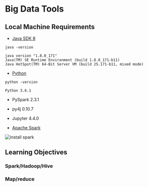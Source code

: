 # Big Data Tools

## Local Machine Requirements
* [Java SDK 8](http://www.oracle.com/technetwork/java/javase/downloads/jdk8-downloads-2133151.html)

`java -version`
```
java version "1.8.0_171"
Java(TM) SE Runtime Environment (build 1.8.0_171-b11)
Java HotSpot(TM) 64-Bit Server VM (build 25.171-b11, mixed mode)
```

* [Python](http://docs.python-guide.org/en/latest/starting/installation/)

`python -version`
```
Python 3.6.1
```
* PySpark 2.3.1
* py4j 0.10.7
* Jupyter 4.4.0

* [Apache Spark](https://spark.apache.org/downloads.html)

![install spark](https://github.com/rayheberer/LambdaSchoolDataScience/blob/master/img/Install_Spark.JPG)

## Learning Objectives

### Spark/Hadoop/Hive

### Map/reduce